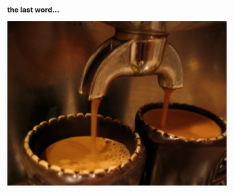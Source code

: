 ### the last word...

![Espresso a lungo, or the long pull, is thinner in texture, more acidic, and contains more caffeine than a ristretto pull](images/brown-cups-1900.jpg)